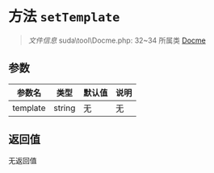 # 方法 `setTemplate`

> *文件信息* suda\tool\Docme.php: 32~34
> 所属类 [Docme](../Docme.md)




## 参数


| 参数名 | 类型 | 默认值 | 说明 |
|--------|-----|-------|-------|
| template |  string | 无 | 无 |



## 返回值

无返回值
